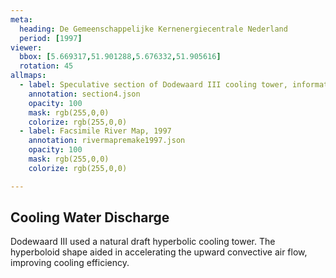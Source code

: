 ```yaml
---
meta:
  heading: De Gemeenschappelijke Kernenergiecentrale Nederland
  period: [1997]
viewer:
  bbox: [5.669317,51.901288,5.676332,51.905616]
  rotation: 45
allmaps:
  - label: Speculative section of Dodewaard III cooling tower, information brochure of GKN (2004), 2023. 297 x 105 mm, scale 1:2,000. The Berlage.
    annotation: section4.json
    opacity: 100
    mask: rgb(255,0,0)
    colorize: rgb(255,0,0)
  - label: Facsimile River Map, 1997
    annotation: rivermapremake1997.json
    opacity: 100
    mask: rgb(255,0,0)
    colorize: rgb(255,0,0)

---
```


## Cooling Water Discharge

Dodewaard III used a natural draft hyperbolic cooling tower. The hyperboloid shape aided in accelerating the upward convective air flow, improving cooling efficiency.